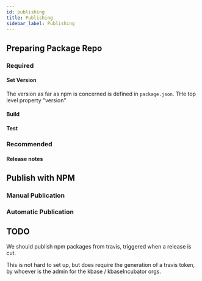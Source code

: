 ```yaml
---
id: publishing
title: Publishing
sidebar_label: Publishing
---
```


## Preparing Package Repo

### Required

#### Set Version

The version as far as npm is concerned is defined in `package.json`. THe top level property "version"

#### Build

#### Test

### Recommended

#### Release notes

####

## Publish with NPM

### Manual Publication

### Automatic Publication

## TODO

We should publish npm packages from travis, triggered when a release is cut.

This is not hard to set up, but does require the generation of a travis token, by whoever is the admin for the kbase / kbaseIncubator orgs.
